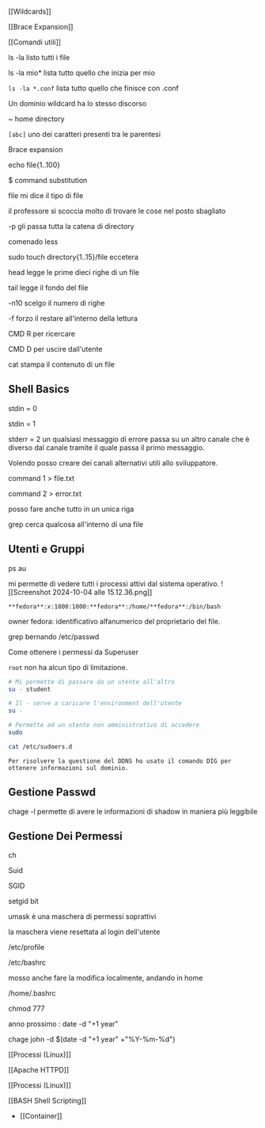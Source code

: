 [[Wildcards]]

[[Brace Expansion]]

[[Comandi utili]]

ls -la listo tutti i file

ls -la mio* lista tutto quello che inizia per mio

`ls -la *.conf` lista tutto quello che finisce con .conf

Un dominio wildcard ha lo stesso discorso

~ home directory

`[abc]` uno dei caratteri presenti tra le parentesi

Brace expansion

echo file{1..100}

$ command substitution

file mi dice il tipo di file

il professore si scoccia molto di trovare le cose nel posto sbagliato

-p gli passa tutta la catena di directory

comenado less

sudo touch directory{1..15}/file eccetera

head legge le prime dieci righe di un file

tail legge il fondo del file

-n10 scelgo il numero di righe

-f forzo il restare all'interno della lettura

CMD R per ricercare

CMD D per uscire dall'utente

cat stampa il contenuto di un file

## Shell Basics

stdin = 0 

stdin = 1

stderr = 2 un qualsiasi messaggio di errore passa su un altro canale che è diverso dal canale tramite il quale passa il primo messaggio.

Volendo posso creare dei canali alternativi utili allo sviluppatore.

command 1 > file.txt

command 2 > error.txt

posso fare anche tutto in un unica riga

grep cerca qualcosa all'interno di una file

## Utenti e Gruppi

ps au

mi permette di vedere tutti i processi attivi dal sistema operativo. ![[Screenshot 2024-10-04 alle 15.12.36.png]]

```
**fedora**:x:1000:1000:**fedora**:/home/**fedora**:/bin/bash
```

owner fedora: identificativo alfanumerico del proprietario del file. 

grep bernando /etc/passwd

Come ottenere i permessi da Superuser

`root` non ha alcun tipo di limitazione.

```bash
# Mi permette di passare da un utente all'altro
su - student 
```

```bash
# Il - serve a caricare l'environment dell'utente
su - 
```

```bash
# Permette ad un utente non amministrativo di accedere
sudo  
```

```bash
cat /etc/sudoers.d 
```

```
Per risolvere la questione del DDNS ho usato il comando DIG per ottenere informazioni sul dominio.
```

## Gestione Passwd

chage -l permette di avere le informazioni di shadow in maniera più leggibile

## Gestione Dei Permessi

ch

Suid

SGID

setgid bit

umask è una maschera di permessi soprattivi

la maschera viene resettata al login dell'utente

/etc/profile

/etc/bashrc

mosso anche fare la modifica localmente, andando in home

/home/.bashrc

chmod 777

anno prossimo : date -d "+1 year"

chage john -d $(date -d "+1 year" +"%Y-%m-%d")

[[Processi (Linux)]]

[[Apache HTTPD]]

[[Processi (Linux)]]

[[BASH Shell Scripting]]

- [[Container]]